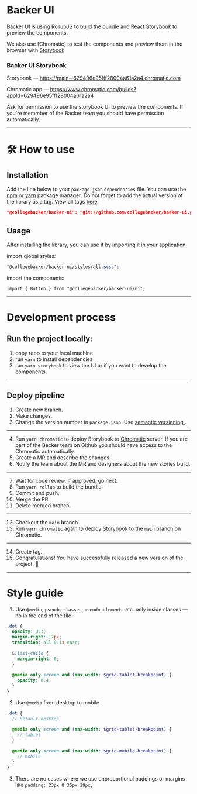 # Backer UI

Backer UI is using [RollupJS](https://rollupjs.org/guide/en/) to build the bundle and [React Storybook](https://storybook.js.org/) to preview the components.

We also use [Chromatic] to test the components and preview them in the browser with [Storybook](https://storybook.js.org/)

### Backer UI Storybook

Storybook — https://main--629496e95fff28004a61a2a4.chromatic.com

Chromatic app — https://www.chromatic.com/builds?appId=629496e95fff28004a61a2a4

Ask for permission to use the storybook UI to preview the components. If you're memmber of the Backer team you should have permission automatically.

---

# 🛠 How to use

## Installation

Add the line below to your `package.json` `dependencies` file. You can use the [npm](https://www.npmjs.com) or [yarn](https://yarnpkg.com) package manager. Do not forget to add the actual version of the library as a tag. View all tags [here](https://github.com/collegebacker/backer-ui/tags).

```json
"@collegebacker/backer-ui": "git://github.com/collegebacker/backer-ui.git#tag-version"
```

## Usage

After installing the library, you can use it by importing it in your application.

import global styles:

```scss
"@collegebacker/backer-ui/styles/all.scss";
```

import the components:

```tsx
import { Button } from "@collegebacker/backer-ui/ui";
```

---

# Development process

## Run the project locally:

1. copy repo to your local machine
2. run `yarn` to install dependencies
3. run `yarn storybook` to view the UI or if you want to develop the components.

---

## Deploy pipeline

1. Create new branch.
2. Make changes.
3. Change the version number in `package.json`. Use [semantic versioning.](https://semver.org/).

---

4. Run `yarn chromatic` to deploy Storybook to [Chromatic](https://www.chromatic.com/) server. If you are part of the Backer team on Github you should have access to the Chromatic automatically.
5. Create a MR and describe the changes.
6. Notify the team about the MR and designers about the new stories build.

---

7. Wait for code review. If approved, go next.
8. Run `yarn rollup` to build the bundle.
9. Commit and push.
10. Merge the PR
11. Delete merged branch.

---

12. Checkout the `main` branch.
13. Run `yarn chromatic` again to deploy Storybook to the `main` branch on Chromatic.

---

14. Create tag.
15. Gongratulations! You have successfully released a new version of the project. 🎉

---

# Style guide

1. Use `@media`, `pseudo-classes`, `pseudo-elements` etc. only inside classes — no in the end of the file

```scss
.dot {
  opacity: 0.3;
  margin-right: 12px;
  transition: all 0.1s ease;
  
  &:last-child {
    margin-right: 0;
  }
  
  @media only screen and (max-width: $grid-tablet-breakpoint) {
    opacity: 0.4;
  }
}
```

2. Use `@media` from desktop to mobile

```scss
.dot {
  // default desktop

  @media only screen and (max-width: $grid-tablet-breakpoint) {
    // tablet
  }
  
  @media only screen and (max-width: $grid-mobile-breakpoint) {
    // mobile
  }
}

```

3. There are no cases where we use unproportional paddings or margins like `padding: 23px 0 35px 29px;`

